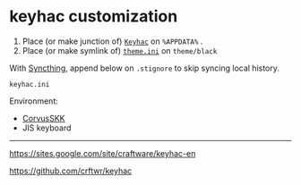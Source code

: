# keyhac customization

1. Place (or make junction of) [`Keyhac`](Keyhac) on `%APPDATA%` .
1. Place (or make symlink of) [`theme.ini`](theme.ini) on `theme/black`

With [Syncthing](https://syncthing.net/), append below on `.stignore` to skip syncing local history.

```
keyhac.ini
```

Environment:

- [CorvusSKK](https://github.com/nathancorvussolis/corvusskk)
- JIS keyboard

---

https://sites.google.com/site/craftware/keyhac-en

https://github.com/crftwr/keyhac
